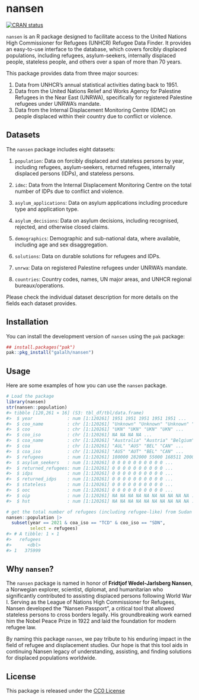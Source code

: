 
# nansen

[![CRAN
status](https://www.r-pkg.org/badges/version/galalh)](https://cran.r-project.org/package=galalh)

`nansen` is an R package designed to facilitate access to the United
Nations High Commissioner for Refugees (UNHCR) Refugee Data Finder. It
provides an easy-to-use interface to the database, which covers forcibly
displaced populations, including refugees, asylum-seekers, internally
displaced people, stateless people, and others over a span of more than
70 years.

This package provides data from three major sources:

1.  Data from UNHCR’s annual statistical activities dating back to 1951.
2.  Data from the United Nations Relief and Works Agency for Palestine
    Refugees in the Near East (UNRWA), specifically for registered
    Palestine refugees under UNRWA’s mandate.
3.  Data from the Internal Displacement Monitoring Centre (IDMC) on
    people displaced within their country due to conflict or violence.

## Datasets

The `nansen` package includes eight datasets:

1.  `population`: Data on forcibly displaced and stateless persons by
    year, including refugees, asylum-seekers, returned refugees,
    internally displaced persons (IDPs), and stateless persons.

2.  `idmc`: Data from the Internal Displacement Monitoring Centre on the
    total number of IDPs due to conflict and violence.

3.  `asylum_applications`: Data on asylum applications including
    procedure type and application type.

4.  `asylum_decisions`: Data on asylum decisions, including recognised,
    rejected, and otherwise closed claims.

5.  `demographics`: Demographic and sub-national data, where available,
    including age and sex disaggregation.

6.  `solutions`: Data on durable solutions for refugees and IDPs.

7.  `unrwa`: Data on registered Palestine refugees under UNRWA’s
    mandate.

8.  `countries`: Country codes, names, UN major areas, and UNHCR
    regional bureaux/operations.

Please check the individual dataset description for more details on the
fields each dataset provides.

## Installation

You can install the development version of `nansen` using the `pak`
package:

``` r
## install.packages("pak")
pak::pkg_install("galalh/nansen")
```

## Usage

Here are some examples of how you can use the `nansen` package.

``` r
# Load the package
library(nansen)
str(nansen::population)
#> tibble [120,261 × 16] (S3: tbl_df/tbl/data.frame)
#>  $ year             : num [1:120261] 1951 1951 1951 1951 1951 ...
#>  $ coo_name         : chr [1:120261] "Unknown" "Unknown" "Unknown" "Unknown" ...
#>  $ coo              : chr [1:120261] "UKN" "UKN" "UKN" "UKN" ...
#>  $ coo_iso          : chr [1:120261] NA NA NA NA ...
#>  $ coa_name         : chr [1:120261] "Australia" "Austria" "Belgium" "Canada" ...
#>  $ coa              : chr [1:120261] "AUL" "AUS" "BEL" "CAN" ...
#>  $ coa_iso          : chr [1:120261] "AUS" "AUT" "BEL" "CAN" ...
#>  $ refugees         : num [1:120261] 180000 282000 55000 168511 2000 ...
#>  $ asylum_seekers   : num [1:120261] 0 0 0 0 0 0 0 0 0 0 ...
#>  $ returned_refugees: num [1:120261] 0 0 0 0 0 0 0 0 0 0 ...
#>  $ idps             : num [1:120261] 0 0 0 0 0 0 0 0 0 0 ...
#>  $ returned_idps    : num [1:120261] 0 0 0 0 0 0 0 0 0 0 ...
#>  $ stateless        : num [1:120261] 0 0 0 0 0 0 0 0 0 0 ...
#>  $ ooc              : num [1:120261] 0 0 0 0 0 0 0 0 0 0 ...
#>  $ oip              : num [1:120261] NA NA NA NA NA NA NA NA NA NA ...
#>  $ hst              : num [1:120261] NA NA NA NA NA NA NA NA NA NA ...

# get the total number of refugees (including refugee-like) from Sudan in Chad in 2021
nansen::population |>
  subset(year == 2021 & coa_iso == "TCD" & coo_iso == "SDN",
         select = refugees)
#> # A tibble: 1 × 1
#>   refugees
#>      <dbl>
#> 1   375999
```

## Why `nansen`?

The `nansen` package is named in honor of **Fridtjof Wedel-Jarlsberg
Nansen**, a Norwegian explorer, scientist, diplomat, and humanitarian
who significantly contributed to assisting displaced persons following
World War I. Serving as the League of Nations High Commissioner for
Refugees, Nansen developed the “Nansen Passport”, a critical tool that
allowed stateless persons to cross borders legally. His groundbreaking
work earned him the Nobel Peace Prize in 1922 and laid the foundation
for modern refugee law.

By naming this package `nansen`, we pay tribute to his enduring impact
in the field of refugee and displacement studies. Our hope is that this
tool aids in continuing Nansen legacy of understanding, assisting, and
finding solutions for displaced populations worldwide.

## License

This package is released under the [CC0
License](https://creativecommons.org/share-your-work/public-domain/cc0/)
